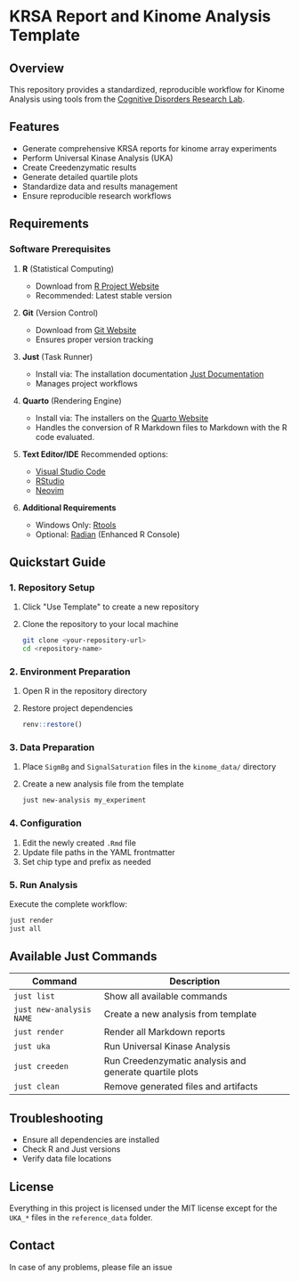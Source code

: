 # KRSA Report and Kinome Analysis Template

## Overview

This repository provides a standardized, reproducible workflow for Kinome Analysis using tools from the [Cognitive Disorders Research Lab](https://cdrl-ut.org).

## Features

- Generate comprehensive KRSA reports for kinome array experiments
- Perform Universal Kinase Analysis (UKA)
- Create Creedenzymatic results
- Generate detailed quartile plots
- Standardize data and results management
- Ensure reproducible research workflows

## Requirements

### Software Prerequisites

1. **R** (Statistical Computing)
   - Download from [R Project Website](https://www.r-project.org/)
   - Recommended: Latest stable version

2. **Git** (Version Control)
   - Download from [Git Website](https://git-scm.com/downloads)
   - Ensures proper version tracking

3. **Just** (Task Runner)
   - Install via: The installation documentation [Just Documentation](https://just.systems/)
   - Manages project workflows

4. **Quarto** (Rendering Engine)
   - Install via: The installers on the [Quarto Website](https://quarto.org/docs/download/)
   - Handles the conversion of R Markdown files to Markdown with the R code
   evaluated.

5. **Text Editor/IDE**
   Recommended options:
   - [Visual Studio Code](https://code.visualstudio.com/)
   - [RStudio](https://posit.co/download/rstudio-desktop/)
   - [Neovim](https://neovim.io/)

6. **Additional Requirements**
   - Windows Only: [Rtools](https://cran.r-project.org/bin/windows/Rtools/)
   - Optional: [Radian](https://github.com/randy3k/radian) (Enhanced R Console)

## Quickstart Guide

### 1. Repository Setup

1. Click "Use Template" to create a new repository
2. Clone the repository to your local machine

   ```bash
   git clone <your-repository-url>
   cd <repository-name>
   ```

### 2. Environment Preparation

1. Open R in the repository directory
2. Restore project dependencies

   ```r
   renv::restore()
   ```

### 3. Data Preparation

1. Place `SigmBg` and `SignalSaturation` files in the `kinome_data/` directory
2. Create a new analysis file from the template

   ```bash
   just new-analysis my_experiment
   ```

### 4. Configuration

1. Edit the newly created `.Rmd` file
2. Update file paths in the YAML frontmatter
3. Set chip type and prefix as needed

### 5. Run Analysis

Execute the complete workflow:

```bash
just render
just all
```

## Available Just Commands

| Command | Description |
|---------|-------------|
| `just list` | Show all available commands |
| `just new-analysis NAME` | Create a new analysis from template |
| `just render` | Render all Markdown reports |
| `just uka` | Run Universal Kinase Analysis |
| `just creeden` | Run Creedenzymatic analysis and generate quartile plots |
| `just clean` | Remove generated files and artifacts |

## Troubleshooting

- Ensure all dependencies are installed
- Check R and Just versions
- Verify data file locations

## License

Everything in this project is licensed under the MIT license except for the `UKA_*`
files in the `reference_data` folder.

## Contact

In case of any problems, please file an issue

